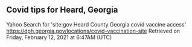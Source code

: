 ## Covid tips for Heard, Georgia

Yahoo Search for 'site:gov Heard County Georgia covid vaccine access'
https://dph.georgia.gov/locations/covid-vaccination-site
Retrieved on Friday, February 12, 2021 at 6:47AM (UTC)